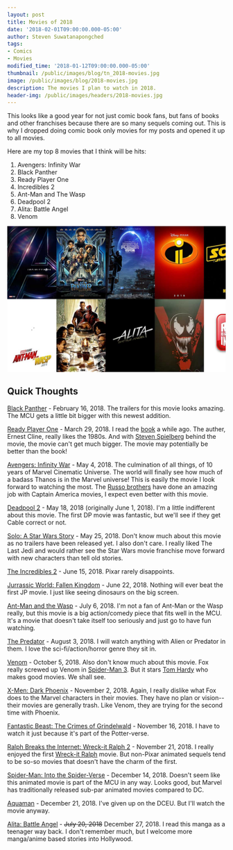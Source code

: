 ```yaml
---
layout: post
title: Movies of 2018
date: '2018-02-01T09:00:00.000-05:00'
author: Steven Suwatanapongched
tags:
- Comics
- Movies
modified_time: '2018-01-12T09:00:00.000-05:00'
thumbnail: /public/images/blog/tn_2018-movies.jpg
image: /public/images/blog/2018-movies.jpg
description: The movies I plan to watch in 2018.
header-img: /public/images/headers/2018-movies.jpg
---
```


This looks like a good year for not just comic book fans, but fans of books and other franchises because there are so many sequels coming out. This is why I dropped doing comic book only movies for my posts and opened it up to all movies.

Here are my top 8 movies that I think will be hits:

1. Avengers: Infinity War
2. Black Panther
3. Ready Player One
4. Incredibles 2
5. Ant-Man and The Wasp
6. Deadpool 2
7. Alita: Battle Angel
8. Venom

![Movies of 2018](/public/images/blog/2018-movies.jpg)

## Quick Thoughts

[Black Panther](http://www.imdb.com/title/tt1825683/) - February 16, 2018. The trailers for this movie looks amazing. The MCU gets a little bit bigger with this newest addition.

[Ready Player One](http://www.imdb.com/title/tt1677720/) - March 29, 2018. I read the [book](http://amzn.to/2DTgtTj) a while ago. The auther, Ernest Cline, really likes the 1980s. And with [Steven Spielberg](http://www.imdb.com/title/tt7133092/) behind the movie, the movie can't get much bigger. The movie may potentially be better than the book!

[Avengers: Infinity War](http://www.imdb.com/title/tt4154756/) - May 4, 2018. The culmination of all things, of 10 years of Marvel Cinematic Universe. The world will finally see how much of a badass Thanos is in the Marvel universe! This is easily the movie I look forward to watching the most. The [Russo brothers](https://en.wikipedia.org/wiki/Russo_brothers) have done an amazing job with Captain America movies, I expect even better with this movie.

[Deadpool 2](http://www.imdb.com/title/tt5463162/) - May 18, 2018 (originally June 1, 2018). I'm a little indifferent about this movie. The first DP movie was fantastic, but we'll see if they get Cable correct or not.

[Solo: A Star Wars Story](http://www.imdb.com/title/tt3778644/) - May 25, 2018. Don't know much about this movie as no trailers have been released yet. I also don't care. I really liked The Last Jedi and would rather see the Star Wars movie franchise move forward with new characters than tell old stories.

[The Incredibles 2](http://www.imdb.com/title/tt3606756/) - June 15, 2018. Pixar rarely disappoints.

[Jurrassic World: Fallen Kingdom](http://www.imdb.com/title/tt4881806/) - June 22, 2018. Nothing will ever beat the first JP movie. I just like seeing dinosaurs on the big screen.

[Ant-Man and the Wasp](http://www.imdb.com/title/tt5095030) - July 6, 2018. I'm not a fan of Ant-Man or the Wasp really, but this movie is a big action/comedy piece that fits well in the MCU. It's a movie that doesn't take itself too seriously and just go to have fun watching.

[The Predator](http://www.imdb.com/title/tt3829266/) - August 3, 2018. I will watch anything with Alien or Predator in them. I love the sci-fi/action/horror genre they sit in.

[Venom](http://www.imdb.com/title/tt1270797/) - October 5, 2018. Also don't know much about this movie. Fox really screwed up Venom in [Spider-Man 3](http://www.imdb.com/title/tt0413300/). But it stars [Tom Hardy](http://www.imdb.com/name/nm0362766/) who makes good movies. We shall see.

[X-Men: Dark Phoenix](http://www.imdb.com/title/tt6565702/) - November 2, 2018. Again, I really dislike what Fox does to the Marvel characters in their movies. They have no plan or vision-- their movies are generally trash. Like Venom, they are trying for the second time with Phoenix.

[Fantastic Beast: The Crimes of Grindelwald](http://www.imdb.com/title/tt4123430/) - November 16, 2018. I have to watch it just because it's part of the Potter-verse.

[Ralph Breaks the Internet: Wreck-it Ralph 2](http://www.imdb.com/title/tt5848272/) -  November 21, 2018. I really enjoyed the first [Wreck-it Ralph](http://www.imdb.com/title/tt1772341/) movie. But non-Pixar animated sequels tend to be so-so movies that doesn't have the charm of the first.

[Spider-Man: Into the Spider-Verse](http://www.imdb.com/title/tt4633694/) - December 14, 2018. Doesn't seem like this animated movie is part of the MCU in any way. Looks good, but Marvel has traditionally released sub-par animated movies compared to DC.

[Aquaman](http://www.imdb.com/title/tt1477834/) - December 21, 2018. I've given up on the DCEU. But I'll watch the movie anyway.

[Alita: Battle Angel](http://www.imdb.com/title/tt0437086/) - ~~July 20, 2018~~ December 27, 2018. I read this manga as a teenager way back. I don't remember much, but I welcome more manga/anime based stories into Hollywood.
